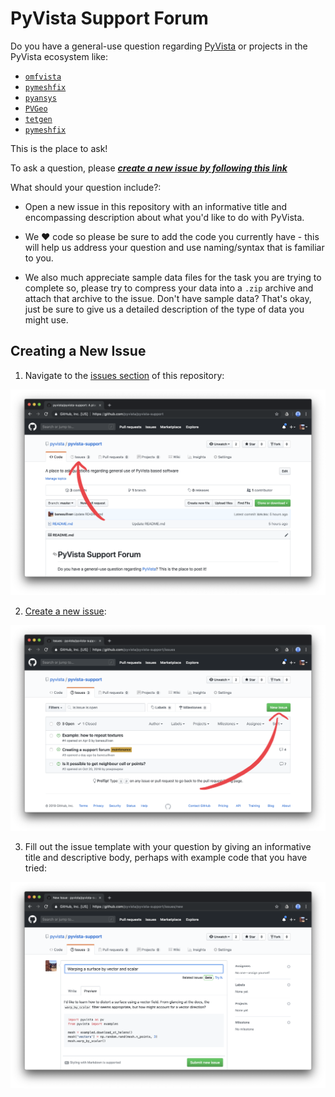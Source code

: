 # PyVista Support Forum

Do you have a general-use question regarding [PyVista](https://github.com/pyvista/pyvista)
or projects in the PyVista ecosystem like:

- [`omfvista`](https://github.com/OpenGeoVis/omfvista)
- [`pymeshfix`](https://github.com/akaszynski/pymeshfix)
- [`pyansys`](https://github.com/akaszynski/pyansys)
- [`PVGeo`](https://github.com/OpenGeoVis/PVGeo)
- [`tetgen`](https://github.com/pyvista/tetgen)
- [`pymeshfix`](https://github.com/pyvista/pymeshfix)


This is the place to ask!

To ask a question, please [***create a new issue by following this link***](https://github.com/pyvista/pyvista-support/issues/new)

What should your question include?:

- Open a new issue in this repository with an informative title and
encompassing description about what you'd like to do with PyVista.

- We ❤️ code so please be sure to add the code you currently have - this will
help us address your question and use naming/syntax that is familiar to you.

- We also much appreciate sample data files for the task you are trying to
complete so, please try to compress your data into a `.zip` archive and attach
that archive to the issue. Don't have sample data? That's okay, just be sure
to give us a detailed description of the type of data you might use.


## Creating a New Issue


1. Navigate to the [issues section](https://github.com/pyvista/pyvista-support/issues)
of this repository:

[![Navigate to issues section](./images/repository.png)](https://github.com/pyvista/pyvista-support/issues)


2. [Create a new issue](https://github.com/pyvista/pyvista-support/issues/new):

[![Create a new issue](./images/issues.png)](https://github.com/pyvista/pyvista-support/issues/new)


3. Fill out the issue template with your question by giving an informative
title and descriptive body, perhaps with example code that you have tried:

![Create an issue](./images/example.png)
